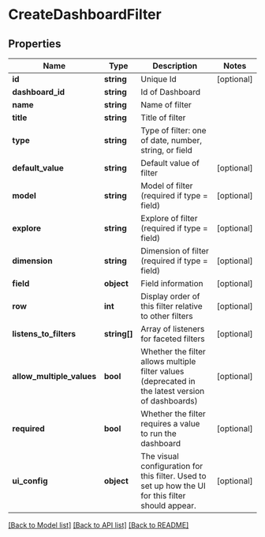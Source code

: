 # CreateDashboardFilter

## Properties
Name | Type | Description | Notes
------------ | ------------- | ------------- | -------------
**id** | **string** | Unique Id | [optional] 
**dashboard_id** | **string** | Id of Dashboard | 
**name** | **string** | Name of filter | 
**title** | **string** | Title of filter | 
**type** | **string** | Type of filter: one of date, number, string, or field | 
**default_value** | **string** | Default value of filter | [optional] 
**model** | **string** | Model of filter (required if type &#x3D; field) | [optional] 
**explore** | **string** | Explore of filter (required if type &#x3D; field) | [optional] 
**dimension** | **string** | Dimension of filter (required if type &#x3D; field) | [optional] 
**field** | **object** | Field information | [optional] 
**row** | **int** | Display order of this filter relative to other filters | [optional] 
**listens_to_filters** | **string[]** | Array of listeners for faceted filters | [optional] 
**allow_multiple_values** | **bool** | Whether the filter allows multiple filter values (deprecated in the latest version of dashboards) | [optional] 
**required** | **bool** | Whether the filter requires a value to run the dashboard | [optional] 
**ui_config** | **object** | The visual configuration for this filter. Used to set up how the UI for this filter should appear. | [optional] 

[[Back to Model list]](../README.md#documentation-for-models) [[Back to API list]](../README.md#documentation-for-api-endpoints) [[Back to README]](../README.md)


